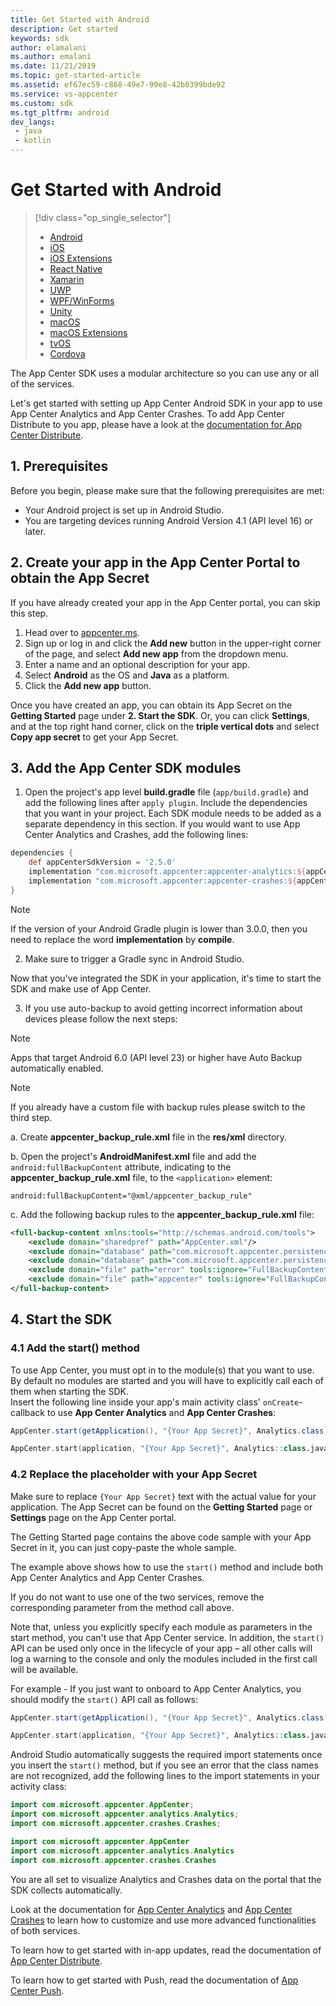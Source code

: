 ```yaml
---
title: Get Started with Android
description: Get started
keywords: sdk
author: elamalani
ms.author: emalani
ms.date: 11/21/2019
ms.topic: get-started-article
ms.assetid: ef67ec59-c868-49e7-99e8-42b0399bde92
ms.service: vs-appcenter
ms.custom: sdk
ms.tgt_pltfrm: android
dev_langs:
 - java
 - kotlin
---
```


# Get Started with Android

> [!div  class="op_single_selector"]
> * [Android](android.md)
> * [iOS](ios.md)
> * [iOS Extensions](ios-extensions.md)
> * [React Native](react-native.md)
> * [Xamarin](xamarin.md)
> * [UWP](uwp.md)
> * [WPF/WinForms](wpf-winforms.md)
> * [Unity](unity.md)
> * [macOS](macos.md)
> * [macOS Extensions](macos-extensions.md)
> * [tvOS](tvos.md)
> * [Cordova](cordova.md)

The App Center SDK uses a modular architecture so you can use any or all of the services.

Let's get started with setting up App Center Android SDK in your app to use App Center Analytics and App Center Crashes. To add App Center Distribute to you app, please have a look at the [documentation for App Center Distribute](~/sdk/distribute/android.md).

## 1. Prerequisites

Before you begin, please make sure that the following prerequisites are met:

* Your Android project is set up in Android Studio.
* You are targeting devices running Android Version 4.1 (API level 16) or later.

## 2. Create your app in the App Center Portal to obtain the App Secret

If you have already created your app in the App Center portal, you can skip this step.

1. Head over to [appcenter.ms](https://appcenter.ms).
2. Sign up or log in and click the **Add new** button in the upper-right corner of the page, and select **Add new app** from the dropdown menu.
3. Enter a name and an optional description for your app.
4. Select **Android** as the OS and **Java** as a platform.
5. Click the **Add new app** button.

Once you have created an app, you can obtain its App Secret on the **Getting Started** page under **2. Start the SDK**. Or, you can click **Settings**, and at the top right hand corner, click on the **triple vertical dots** and select **Copy app secret** to get your App Secret.

## 3. Add the App Center SDK modules

1. Open the project's app level **build.gradle** file (`app/build.gradle`) and add the following lines after `apply plugin`. Include the dependencies that you want in your project. Each SDK module needs to be added as a separate dependency in this section. If you would want to use App Center Analytics and Crashes, add the following lines:

  ```groovy
  dependencies {
      def appCenterSdkVersion = '2.5.0'
      implementation "com.microsoft.appcenter:appcenter-analytics:${appCenterSdkVersion}"
      implementation "com.microsoft.appcenter:appcenter-crashes:${appCenterSdkVersion}"
  }
  ```

  > [!NOTE]
  > If the version of your Android Gradle plugin is lower than 3.0.0, then you need to replace the word **implementation** by **compile**.

2. Make sure to trigger a Gradle sync in Android Studio.

Now that you've integrated the SDK in your application, it's time to start the SDK and make use of App Center.

3. If you use auto-backup to avoid getting incorrect information about devices please follow the next steps:

> [!NOTE]
> Apps that target Android 6.0 (API level 23) or higher have Auto Backup automatically enabled. 

> [!NOTE]
> If you already have a custom file with backup rules please switch to the third step.

  a. Create **appcenter_backup_rule.xml** file in the **res/xml** directory.

  b. Open the project's **AndroidManifest.xml** file and add the `android:fullBackupContent` attribute, indicating to the **appcenter_backup_rule.xml** file, to the `<application>` element:

  ```text
  android:fullBackupContent="@xml/appcenter_backup_rule"
  ```

  c. Add the following backup rules to the **appcenter_backup_rule.xml** file:

  ```xml
  <full-backup-content xmlns:tools="http://schemas.android.com/tools">
      <exclude domain="sharedpref" path="AppCenter.xml"/>
      <exclude domain="database" path="com.microsoft.appcenter.persistence"/>
      <exclude domain="database" path="com.microsoft.appcenter.persistence-journal"/>
      <exclude domain="file" path="error" tools:ignore="FullBackupContent"/>
      <exclude domain="file" path="appcenter" tools:ignore="FullBackupContent"/>
  </full-backup-content>
  ```

## 4. Start the SDK

### 4.1 Add the start() method

To use App Center, you must opt in to the module(s) that you want to use. By default no modules are started and you will have to explicitly call each of them when starting the SDK.  
Insert the following line inside your app's main activity class' `onCreate`-callback to use **App Center Analytics** and **App Center Crashes**:

```java
AppCenter.start(getApplication(), "{Your App Secret}", Analytics.class, Crashes.class);
```
```kotlin
AppCenter.start(application, "{Your App Secret}", Analytics::class.java, Crashes::class.java)
```

### 4.2 Replace the placeholder with your App Secret

Make sure to replace `{Your App Secret}` text with the actual value for your application. The App Secret can be found on the **Getting Started** page or **Settings** page on the App Center portal.

The Getting Started page contains the above code sample with your App Secret in it, you can just copy-paste the whole sample.

The example above shows how to use the `start()` method and include both App Center Analytics and App Center Crashes.

If you do not want to use one of the two services, remove the corresponding parameter from the method call above.

Note that, unless you explicitly specify each module as parameters in the start method, you can't use that App Center service. In addition, the `start()` API can be used only once in the lifecycle of your app – all other calls will log a warning to the console and only the modules included in the first call will be available.

For example - If you just want to onboard to App Center Analytics, you should modify the `start()` API call as follows:

```java
AppCenter.start(getApplication(), "{Your App Secret}", Analytics.class);
```
```kotlin
AppCenter.start(application, "{Your App Secret}", Analytics::class.java)
```

Android Studio automatically suggests the required import statements once you insert the `start()` method, but if you see an error that the class names are not recognized, add the following lines to the import statements in your activity class:

```java
import com.microsoft.appcenter.AppCenter;
import com.microsoft.appcenter.analytics.Analytics;
import com.microsoft.appcenter.crashes.Crashes;
```
```kotlin
import com.microsoft.appcenter.AppCenter
import com.microsoft.appcenter.analytics.Analytics
import com.microsoft.appcenter.crashes.Crashes
```

You are all set to visualize Analytics and Crashes data on the portal that the SDK collects automatically.

Look at the documentation for [App Center Analytics](~/sdk/analytics/android.md) and [App Center Crashes](~/sdk/crashes/android.md) to learn how to customize and use more advanced functionalities of both services.

To learn how to get started with in-app updates, read the documentation of [App Center Distribute](~/sdk/distribute/android.md).

To learn how to get started with Push, read the documentation of [App Center Push](~/sdk/push/android.md).
